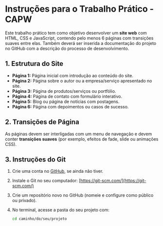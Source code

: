 # Instruções para o Trabalho Prático - CAPW

Este trabalho prático tem como objetivo desenvolver um **site web** com HTML, CSS e JavaScript, contendo pelo menos 6 páginas com transições suaves entre elas. Também deverá ser inserida a documentação do projeto no GitHub com a descrição do processo de desenvolvimento.

## 1. Estrutura do Site

- **Página 1:** Página inicial com introdução ao conteúdo do site.
- **Página 2:** Página sobre o autor ou a empresa/serviço apresentado no site.
- **Página 3:** Página de produtos/serviços ou portfólio.
- **Página 4:** Página de contato com formulário interativo.
- **Página 5:** Blog ou página de notícias com postagens.
- **Página 6:** Página com depoimentos ou casos de sucesso.

## 2. Transições de Página

As páginas devem ser interligadas com um menu de navegação e devem conter **transições suaves** (por exemplo, efeitos de fade, slide ou animações CSS).

## 3. Instruções do Git

1. Crie uma conta no [GitHub](https://github.com), se ainda não tiver.
2. Instale o Git no seu computador: [https://git-scm.com/](https://git-scm.com/)
3. Crie um repositório novo no GitHub (nomeie e configure como público ou privado).
4. No terminal, acesse a pasta do seu projeto com:

   ```bash
   cd caminho/do/seu/projeto

